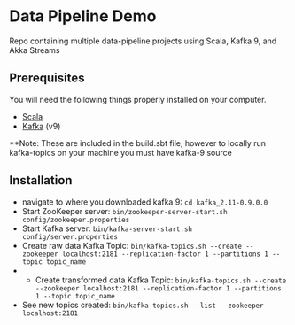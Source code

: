 # Data Pipeline Demo
Repo containing multiple data-pipeline projects using Scala, Kafka 9, and Akka Streams

## Prerequisites

You will need the following things properly installed on your computer.

* [Scala](http://www.scala-lang.org/download)
* [Kafka](http://kafka.apache.org/downloads.html) (v9)

**Note: These are included in the build.sbt file, however to locally run kafka-topics on your machine you must have kafka-9 source

## Installation

* navigate to where you downloaded kafka 9: `cd kafka_2.11-0.9.0.0`
* Start ZooKeeper server: `bin/zookeeper-server-start.sh config/zookeeper.properties`
* Start Kafka server: `bin/kafka-server-start.sh config/server.properties`
* Create raw data Kafka Topic: `bin/kafka-topics.sh --create --zookeeper localhost:2181 --replication-factor 1 --partitions 1 --topic topic_name`
* * Create transformed data Kafka Topic: `bin/kafka-topics.sh --create --zookeeper localhost:2181 --replication-factor 1 --partitions 1 --topic topic_name`
* See new topics created: `bin/kafka-topics.sh --list --zookeeper localhost:2181`


